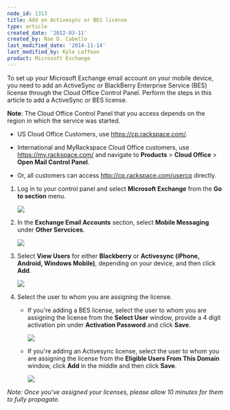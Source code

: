 ```yaml
---
node_id: 1313
title: Add an Activesync or BES license
type: article
created_date: '2012-03-11'
created_by: Rae D. Cabello
last_modified_date: '2014-11-14'
last_modified_by: Kyle Laffoon
product: Microsoft Exchange
---
```


To set up your Microsoft Exchange email account on your mobile device,
you need to add an ActiveSync or BlackBerry Enterprise Service (BES)
license through the Cloud Office Control Panel. Perform the steps in
this article to add a ActiveSync or BES license.

**Note**: The Cloud Office Control Panel that you access depends on the
region in which the service was started.

-   US Cloud Office Customers, use <https://cp.rackspace.com/>.

<!-- -->

-   International and MyRackspace Cloud Office customers, use
    <https://my.rackspace.com/> and navigate to **Products** &gt;
    **Cloud Office** &gt; **Open Mail Control Panel**.

<!-- -->

-   Or, all customers can
    access <http://cp.rackspace.com/usercp> directly.

1.  Log in to your control panel and select **Microsoft Exchange** from
    the **Go to section** menu.

    ![](http://c10322051.r51.cf2.rackcdn.com/(E%26A)ActivesyncBES.png)

2.  In the **Exchange Email Accounts** section, select **Mobile
    Messaging** under **Other Servcices**.

    ![](http://c10322051.r51.cf2.rackcdn.com/(E%26A)ActivesyncBes2.png)

3.  Select **View Users** for either **Blackberry** or **Activesync
    (iPhone, Android, Windows Mobile)**, depending on your device, and
    then click **Add**.

    ![](http://c10322051.r51.cf2.rackcdn.com/(E%26A)ActivesyncBes3.png)

4.  Select the user to whom you are assigning the license.
    -   If you're adding a BES license, select the user to whom you are
        assigning the license from the **Select User** window, provide a
        4 digit activation pin under **Activation Password** and click
        **Save**.

        ![](http://c10322051.r51.cf2.rackcdn.com/(E%26A)ActivesyncBes5.png)

    -   If you're adding an Activesync license, select the user to whom
        you are assigning the license from the **Eligible Users From
        This Domain** window, click **Add** in the middle and then click
        **Save**.

        ![](http://c10322051.r51.cf2.rackcdn.com/(E%26A)ActivesyncBes6.png)

*Note: Once you've assigned your licenses, please allow 10 minutes for
them to fully propagate.*

